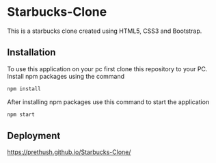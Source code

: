 # Starbucks-Clone

This is a starbucks clone created using HTML5, CSS3 and Bootstrap.

## Installation

To use this application on your pc first clone this repository to your PC.
Install npm packages using the command

```bash
npm install
````
After installing npm packages use this command to start the application

```bash
npm start
````
## Deployment

https://prethush.github.io/Starbucks-Clone/
